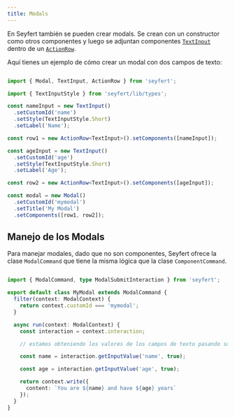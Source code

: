 ```yaml
---
title: Modals
---
```

En Seyfert también se pueden crear modals. Se crean con un constructor como otros componentes y luego se adjuntan componentes [`TextInput`](/api/classes/textinput) dentro de un [`ActionRow`](/api/classes/actionrow).

Aquí tienes un ejemplo de cómo crear un modal con dos campos de texto:

```ts showLineNumbers copy

import { Modal, TextInput, ActionRow } from 'seyfert';

import { TextInputStyle } from 'seyfert/lib/types';

const nameInput = new TextInput()
  .setCustomId('name')
  .setStyle(TextInputStyle.Short)
  .setLabel('Name');

const row1 = new ActionRow<TextInput>().setComponents([nameInput]);

const ageInput = new TextInput()
  .setCustomId('age')
  .setStyle(TextInputStyle.Short)
  .setLabel('Age');

const row2 = new ActionRow<TextInput>().setComponents([ageInput]);

const modal = new Modal()
  .setCustomId('mymodal')
  .setTitle('My Modal')
  .setComponents([row1, row2]);


```

## Manejo de los Modals

Para manejar modales, dado que no son componentes, Seyfert ofrece la clase `ModalCommand` que tiene la misma lógica que la clase `ComponentCommand`.

```ts showLineNumbers copy

import { ModalCommand, type ModalSubmitInteraction } from 'seyfert';

export default class MyModal extends ModalCommand {
  filter(context: ModalContext) {
    return context.customId === 'mymodal';
  }

  async run(context: ModalContext) {
    const interaction = context.interaction;

    // estamos obteniendo los valores de los campos de texto pasando sus ID personalizados en el método `getInputValue`.

    const name = interaction.getInputValue('name', true);

    const age = interaction.getInputValue('age', true);

    return context.write({
      content: `You are ${name} and have ${age} years`
    });
  }
}

```